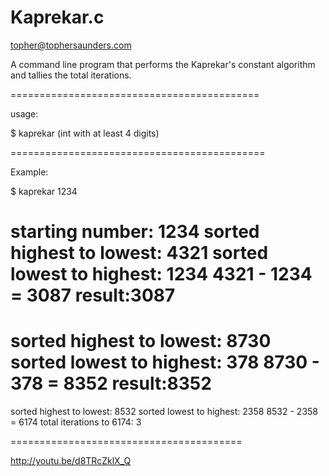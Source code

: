 Kaprekar.c
========

topher@tophersaunders.com

A command line program that 
performs the Kaprekar's constant 
algorithm and tallies the total iterations.

===========================================

usage:

  $ kaprekar (int with at least 4 digits)
  
============================================

Example:

$ kaprekar 1234

starting number: 1234
sorted highest to lowest: 4321
sorted lowest to highest: 1234
4321 - 1234 = 3087
result:3087
===============
sorted highest to lowest: 8730
sorted lowest to highest: 378
8730 - 378 = 8352
result:8352
===============
sorted highest to lowest: 8532
sorted lowest to highest: 2358
8532 - 2358 = 6174
total iterations to 6174: 3

========================================


http://youtu.be/d8TRcZklX_Q



